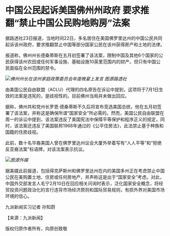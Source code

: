 # 中国公民起诉美国佛州州政府 要求推翻“禁止中国公民购地购房”法案

据路透社23日报道，当地时间22日，多名居住在美国佛罗里达州的中国公民共同起诉该州政府，要求推翻禁止中国等部分国家公民在该州获得房产和土地的法律。

报道称，佛州州长德桑蒂斯在五月初签署了该法案，限制中国及其他6个国家的公民获得该州农田或任何军事设施、基础设施10英里范围内的财产。但只有中国公民面临在全州范围的禁令。

![](https://inews.gtimg.com/om_bt/OuNuXj_3sQtJUWKHIaI3s7pdxDVYxDYCXfIPa--Ru9UjwAA/1000)_佛州州长在该州家庭政策委员会年度晚宴上发言 图源路透社_

由美国公民自由联盟（ACLU）代理的四名原告在诉讼中提到，这项将于7月1日生效的法案是违宪的，是歧视性的。目前佛州当局并未做出回应。

据称，佛州共和党州长罗恩·德桑蒂斯不久后将宣布竞选美国总统，他在五月初签署了该法案，并称这是确保所谓“国家安全”所必需的。然而，美国公民自由联盟在周一的诉讼中提到，该法案违反了美国宪法中保障平等保护和程序正义的规定，同时，该法案还违反了美国联邦1968年通过的《公平住房法》，此法禁止基于种族和国籍的住房歧视。

此前，数十名华裔美国人曾在佛罗里达州议会大厦外举着写有“人人平等”和“拒绝反亚裔法案”标语牌，对该法案表示抗议。

![](https://inews.gtimg.com/om_bt/OTVPZtBSADFKNq79yXqfBZ805wp_sZ3R63xIpaCOW4DQIAA/1000)_图源外媒_

据美媒此前报道，包括得克萨斯州和佛罗里达州在内的美国多州正在考虑禁止中国公民在美购置土地、住房或任何房地产，并声称这是出于“国家安全”考虑。对此，中国外交部发言人毛宁2月10日在回应相关问询时表示，泛化国家安全概念，将经贸投资问题政治化的言行违背市场经济原则和国际贸易规则，有损外界对美国市场环境的信心。

九派新闻实习记者 孙知蔚

【来源：九派新闻】

版权归原作者所有，向原创致敬

